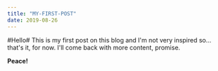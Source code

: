 ```yaml
---
title: "MY-FIRST-POST"
date: 2019-08-26
---
```


#Hello#
This is my first post on this blog and I'm not very inspired so... that's it, for now.
I'll come back with more content, promise.

**Peace!**
